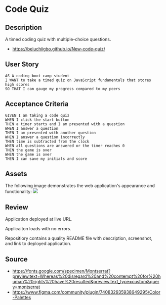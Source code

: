 # Code Quiz

## Description

A timed coding quiz with multiple-choice questions.
  
* https://beluchiigbo.github.io/New-code-quiz/

## User Story

```
AS A coding boot camp student
I WANT to take a timed quiz on JavaScript fundamentals that stores high scores
SO THAT I can gauge my progress compared to my peers
```

## Acceptance Criteria 
```
GIVEN I am taking a code quiz
WHEN I click the start button
THEN a timer starts and I am presented with a question
WHEN I answer a question
THEN I am presented with another question
WHEN I answer a question incorrectly
THEN time is subtracted from the clock
WHEN all questions are answered or the timer reaches 0
THEN the game is over
WHEN the game is over
THEN I can save my initials and score
```

## Assets

The following image demonstrates the web application's appearance and functionality:
![](assets/images/screenshot-portfolio.png) 

## Review

Application deployed at live URL.

Applicaiton loads with no errors.

Repositiory contains a quality README file with description, screenshot, and link to deployed application.

## Source
* https://fonts.google.com/specimen/Montserrat?preview.text=Whereas%20disregard%20and%20contempt%20for%20human%20rights%20have%20resulted&preview.text_type=custom&query=montserrat
* https://www.figma.com/community/plugin/740832935938649295/Color-Palettes

